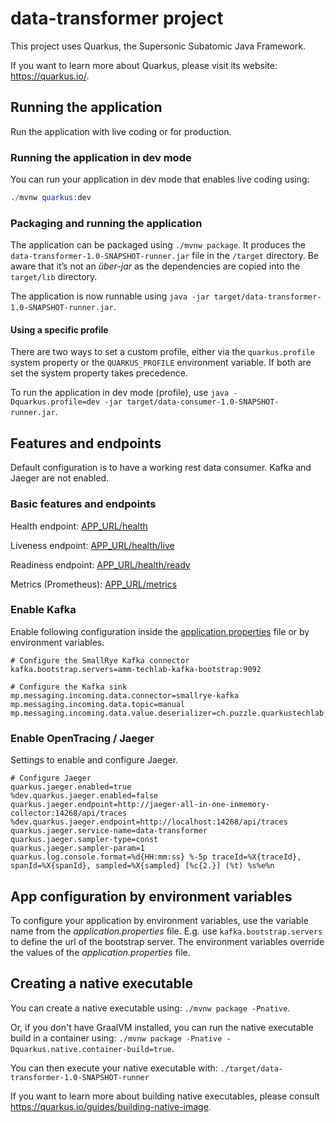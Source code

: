 # data-transformer project

This project uses Quarkus, the Supersonic Subatomic Java Framework.

If you want to learn more about Quarkus, please visit its website: <https://quarkus.io/>.

## Running the application

Run the application with live coding or for production.

### Running the application in dev mode

You can run your application in dev mode that enables live coding using:

```s
./mvnw quarkus:dev
```

### Packaging and running the application

The application can be packaged using `./mvnw package`.
It produces the `data-transformer-1.0-SNAPSHOT-runner.jar` file in the `/target` directory.
Be aware that it’s not an _über-jar_ as the dependencies are copied into the `target/lib` directory.

The application is now runnable using `java -jar target/data-transformer-1.0-SNAPSHOT-runner.jar`.

#### Using a specific profile

There are two ways to set a custom profile, either via the `quarkus.profile` system property or the `QUARKUS_PROFILE` environment variable. If both are set the system property takes precedence.

To run the application in dev mode (profile), use `java -Dquarkus.profile=dev -jar target/data-consumer-1.0-SNAPSHOT-runner.jar`.

## Features and endpoints

Default configuration is to have a working rest data consumer. Kafka and Jaeger are not enabled.

### Basic features and endpoints

Health endpoint:
[APP_URL/health](http://0.0.0.0:8081/health)

Liveness endpoint:
[APP_URL/health/live](http://0.0.0.0:8081/health/live)

Readiness endpoint:
[APP_URL/health/ready](http://0.0.0.0:8081/health/ready)

Metrics (Prometheus):
[APP_URL/metrics](http://0.0.0.0:8081/metrics)

### Enable Kafka

Enable following configuration inside the [application.properties](src/main/resources/application.properties) file or by environment variables.

```properties
# Configure the SmallRye Kafka connector
kafka.bootstrap.servers=amm-techlab-kafka-bootstrap:9092

# Configure the Kafka sink
mp.messaging.incoming.data.connector=smallrye-kafka
mp.messaging.incoming.data.topic=manual
mp.messaging.incoming.data.value.deserializer=ch.puzzle.quarkustechlab.reactivetransformer.control.SensorMeasurementDeserializer
```

### Enable OpenTracing / Jaeger

Settings to enable and configure Jaeger.

```properties
# Configure Jaeger
quarkus.jaeger.enabled=true
%dev.quarkus.jaeger.enabled=false
quarkus.jaeger.endpoint=http://jaeger-all-in-one-inmemory-collector:14268/api/traces
%dev.quarkus.jaeger.endpoint=http://localhost:14268/api/traces
quarkus.jaeger.service-name=data-transformer
quarkus.jaeger.sampler-type=const
quarkus.jaeger.sampler-param=1
quarkus.log.console.format=%d{HH:mm:ss} %-5p traceId=%X{traceId}, spanId=%X{spanId}, sampled=%X{sampled} [%c{2.}] (%t) %s%e%n
```

## App configuration by environment variables

To configure your application by environment variables, use the variable name from the *application.properties* file.
E.g. use `kafka.bootstrap.servers` to define the url of the bootstrap server.
The environment variables override the values of the *application.properties* file.

## Creating a native executable

You can create a native executable using: `./mvnw package -Pnative`.

Or, if you don't have GraalVM installed, you can run the native executable build in a container using: `./mvnw package -Pnative -Dquarkus.native.container-build=true`.

You can then execute your native executable with: `./target/data-transformer-1.0-SNAPSHOT-runner`

If you want to learn more about building native executables, please consult <https://quarkus.io/guides/building-native-image>.
